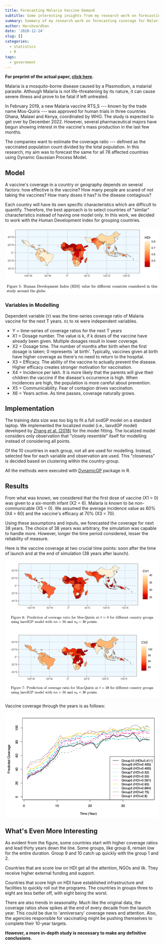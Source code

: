 ```yaml
---
title: Forecasting Malaria Vaccine Demand
subtitle: Some interesting insights from my research work on forecasting demand of Malaria vaccines
summary: Summary of my research work on forecasting coverage for Malaria vaccines
author: Harshvardhan
date: '2020-12-24'
slug: []
categories:
  - statistics
  - R
tags:
  - government
---
```


__For preprint of the actual paper, [click here](https://arxiv.org/pdf/2012.11124.pdf).__

Malaria is a mosquito-borne disease caused by a Plasmodium, a malarial parasite. Although Malaria is not life-threatening by its nature, it can cause severe illness and prove to be fatal if left untreated.

In February 2019, a new Malaria vaccine RTS,S --- known by the trade name Mos-Quirix --- was approved for human trials in three countries Ghana, Malawi and Kenya, coordinated by WHO. The study is expected to get over by December 2022. However, several pharmaceutical majors have begun showing interest in the vaccine's mass production in the last few months.

The companies want to estimate the coverage ratio --- defined as the vaccinated population count divided by the total population. In this research, my aim was to forecast the same for all 78 affected countries using Dynamic Gaussian Process Model.

## Model

A vaccine's coverage in a country or geography depends on several factors: how effective is the vaccine? How many people are scared of not taking the vaccines? How many doses it has? Is the disease contagious?

Each country will have its own specific characteristics which are difficult to quantify. Therefore, the best approach is to select countries of "similar" characteristics instead of having one model only. In this work, we decided to work with the Human Development Index for grouping countries.

![HDI heatmap of world](images/Screenshot%202021-06-17%20at%2010.44.52%20PM.png)

### Variables in Modelling

Dependent variable (`Y`) was the time-series coverage ratio of Malaria vaccine for the next T years. `X1` to `X6` were independent variables.

-   Y = time-series of coverage ratios for the next T years
-   X1 = Dosage number. The value is k, if k doses of the vaccine have already been given. Multiple dosages result in lower coverage.
-   X2 = Dosage time. The number of months after birth when the first dosage is taken; 0 represents 'at birth'. Typically, vaccines given at birth have higher coverage as there's no need to return to the hospital.
-   X3 = Efficacy. The ability of the vaccine to actually prevent the disease. Higher efficacy creates stronger motivation for vaccination.
-   X4 = Incidence per lakh. It is more likely that the parents will give their children the vaccine if the disease's occurrence is high. When incidences are high, the population is more careful about prevention.
-   X5 = Communicability. Fear of contagion drives vaccination.
-   X6 = Years active. As time passes, coverage naturally grows.

## Implementation

The training data size was too big to fit a full svdGP model on a standard laptop. We implemented the localized model (i.e., lasvdGP model) developed by [Zhang et al. (2018)](https://rdrr.io/cran/DynamicGP/ "Dynamic GP - rdrr.io") for the model fitting. The localized model considers only observation that "closely resemble" itself for modelling instead of considering all points.

Of the 10 countries in each group, not all are used for modelling. Instead, selected few for each variable and observation are used. This "closeness" is decided based on clustering within the country-group.

All the methods were executed with [DynamicGP](https://rdrr.io/cran/DynamicGP/) package in R.

## Results

From what was known, we considered that the first dose of vaccine (X1 = 0) was given to a six-month infant (X2 = 6). Malaria is known to be non-communicable (X5 = 0). We assumed the average incidence value as 60% (X4 = 60) and the vaccine's efficacy at 70% (X3 = 70).

Using these assumptions and inputs, we forecasted the coverage for next 38 years. The choice of 38 years was arbitrary, the simulation was capable to handle more. However, longer the time period considered, lesser the reliability of measure.

Here is the vaccine coverage at two crucial time points: soon after the time of launch and at the end of simulation (38 years after launch).

![Vaccine coverage at t=0 and t=38](images/Screenshot%202021-06-17%20at%2011.04.25%20PM.png)

Vaccine coverage through the years is as follows:

![vaccine coverage ratio over the years](images/Screenshot%202021-06-17%20at%2011.22.23%20PM.png)

## What's Even More Interesting

As evident from the figure, some countries start with higher coverage ratios and lead thirty years down the line. Some groups, like group 8, remain low for the entire duration. Group 9 and 10 catch up quickly with the group 1 and 2.

Countries that are score low on HDI get all the attention, NGOs and ilk. They receive higher external funding and support. 

Countries that score high on HDI have established infrastructure and facilities to quickly roll out the programs. The countries in groups three to eight are less better off, with eight being the worst.

There are also trends in seasonality. Much like the original data, the coverage ratios show spikes at the end of every decade from the launch year. This could be due to 'anniversary' coverage news and attention. Also, the agencies responsible for vaccinating might be pushing themselves to complete their 10-year targets. 

**However, a more in-depth study is necessary to make any definitive conclusions.**




